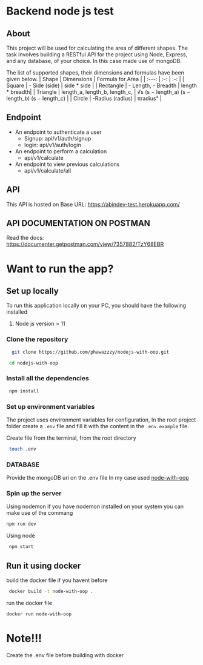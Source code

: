 # Backend node js test

## About
This project will be used for calculating the area of different
shapes. 
The task involves building a RESTful API for the project using Node, Express, and any database,
of your choice. In this case made use of mongoDB.

The list of supported shapes, their dimensions and formulas have been given below.
| Shape | Dimensions  | Formula for Area |
| :---:   | :-: | :-: |
| Square | - Side (side)  | side * side |
| Rectangle | - Length, - Breadth | length * breadth|
| Triangle | length_a, length_b, length_c,   | √s (s − length_a) (s − length_b) (s − length_c) |
| Circle | -Radius (radius)  | πradius² |

## Endpoint
- An endpoint to authenticate a user
    - Signup: api/v1/auth/signup
    - login: api/v1/auth/login
- An endpoint to perform a calculation
    - api/v1/calculate
- An endpoint to view previous calculations
    - api/v1/calculate/all
## API
This API is hosted on
Base URL: https://abindev-test.herokuapp.com/
## API DOCUMENTATION ON POSTMAN
Read the docs: https://documenter.getpostman.com/view/7357882/TzY68EBR

# Want to run the app?
  ## Set up locally
  To run this application locally on your PC, you should have the following installed
   1. Node js  version > 11
  ### Clone the repository
  ```bash
    git clone https://github.com/phawazzzy/nodejs-with-oop.git 
  ```
  ```bash
   cd nodejs-with-oop
  ```
  ### Install all the dependencies
  ```bash
   npm install
  ```
  ### Set up environment variables
  The project uses environment variables for configuration,
  In the root project folder create a  ```.env``` file and fill it with the content in the ```.env.example``` file.

  Create file from the terminal, from the root directory 
  ```bash
   touch .env
  ```

  ### DATABASE
  Provide the mongoDB uri on the .env file
  In my case used [node-with-oop](https://mongodb.com)
 ### Spin up the server

 Using nodemon
 if you have nodemon installed on your system you can make use of the commang
 ```bash
 npm run dev
 ```

Using node

```bash
 npm start
 ```

## Run it using docker
build the docker file if you havent before
```bash
 docker build -t node-with-oop .
```

run the docker file

```bash
docker run node-with-oop
```
# Note!!!
Create the .env file before building with docker